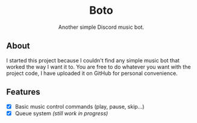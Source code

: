 <h1 align="center">Boto</h1>
<p align="center">Another simple Discord music bot.</p>


## About
I started this project because I couldn't find any simple music bot that worked the way I want it to. You are free to do whatever you want with the project code, I have uploaded it on GitHub for personal convenience.

## Features
- [x] Basic music control commands (play, pause, skip...)
- [x] Queue system _(still work in progress)_
